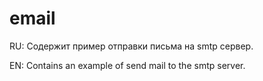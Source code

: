 email
===========

RU: Содержит пример отправки письма на smtp сервер.

EN: Contains an example of send mail to the smtp server.